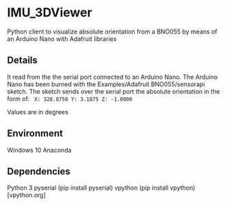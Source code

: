 # IMU_3DViewer
Python client to visualize absolute orientation from a BNO055 by means of an Arduino Nano with Adafruit libraries

## Details

It read from the the serial port connected to an Arduino Nano. The Arduino
Nano has been burned with the Examples/Adafruit BNO055/sensorapi sketch.
The sketch sends over the serial port the absolute orientation in the form of:
<code>
X: 328.8750 Y: 3.1875 Z: -1.0000  
</code> 
Values are in degrees

## Environment
Windows 10
Anaconda

## Dependencies
Python 3
pyserial (pip install pyserial)
vpython (pip install vpython) [vpython.org]
